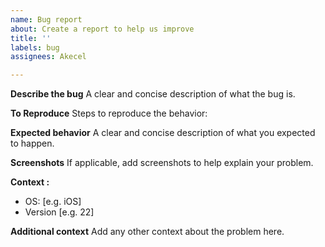 ```yaml
---
name: Bug report
about: Create a report to help us improve
title: ''
labels: bug
assignees: Akecel

---
```


**Describe the bug**
A clear and concise description of what the bug is.

**To Reproduce**
Steps to reproduce the behavior:

**Expected behavior**
A clear and concise description of what you expected to happen.

**Screenshots**
If applicable, add screenshots to help explain your problem.

**Context :**
 - OS: [e.g. iOS]
 - Version [e.g. 22]

**Additional context**
Add any other context about the problem here.
